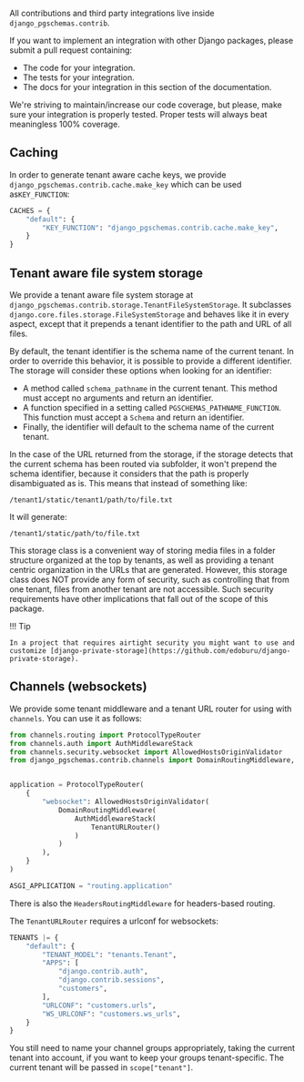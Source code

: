 All contributions and third party integrations live inside `django_pgschemas.contrib`.

If you want to implement an integration with other Django packages, please submit a pull request containing:

- The code for your integration.
- The tests for your integration.
- The docs for your integration in this section of the documentation.

We're striving to maintain/increase our code coverage, but please, make sure your integration is properly tested. Proper tests will always beat meaningless 100% coverage.

## Caching

In order to generate tenant aware cache keys, we provide `django_pgschemas.contrib.cache.make_key` which can be used as`KEY_FUNCTION`:

```python title="settings.py"
CACHES = {
    "default": {
        "KEY_FUNCTION": "django_pgschemas.contrib.cache.make_key",
    }
}
```

## Tenant aware file system storage

We provide a tenant aware file system storage at `django_pgschemas.contrib.storage.TenantFileSystemStorage`. It subclasses `django.core.files.storage.FileSystemStorage` and behaves like it in every aspect, except that it prepends a tenant identifier to the path and URL of all files.

By default, the tenant identifier is the schema name of the current tenant. In order to override this behavior, it is possible to provide a different identifier. The storage will consider these options when looking for an identifier:

- A method called `schema_pathname` in the current tenant. This method must accept no arguments and return an identifier.
- A function specified in a setting called `PGSCHEMAS_PATHNAME_FUNCTION`. This function must accept a `Schema` and return an identifier.
- Finally, the identifier will default to the schema name of the current tenant.

In the case of the URL returned from the storage, if the storage detects that the current schema has been routed via subfolder, it won't prepend the schema identifier, because it considers that the path is properly disambiguated as is. This means that instead of something like:

    /tenant1/static/tenant1/path/to/file.txt

It will generate:

    /tenant1/static/path/to/file.txt

This storage class is a convenient way of storing media files in a folder structure organized at the top by tenants, as well as providing a tenant centric organization in the URLs that are generated. However, this storage class does NOT provide any form of security, such as controlling that from one tenant, files from another tenant are not accessible. Such security requirements have other implications that fall out of the scope of this package.

!!! Tip

    In a project that requires airtight security you might want to use and customize [django-private-storage](https://github.com/edoburu/django-private-storage).

## Channels (websockets)

We provide some tenant middleware and a tenant URL router for using with `channels`. You can use it as follows:

```python title="routing.py"  hl_lines="10 12"
from channels.routing import ProtocolTypeRouter
from channels.auth import AuthMiddlewareStack
from channels.security.websocket import AllowedHostsOriginValidator
from django_pgschemas.contrib.channels import DomainRoutingMiddleware, TenantURLRouter


application = ProtocolTypeRouter(
    {
        "websocket": AllowedHostsOriginValidator(
            DomainRoutingMiddleware(
                AuthMiddlewareStack(
                    TenantURLRouter()
                )
            )
        ),
    }
)
```

```python title="settings.py"
ASGI_APPLICATION = "routing.application"
```

There is also the `HeadersRoutingMiddleware` for headers-based routing.

The `TenantURLRouter` requires a urlconf for websockets:

```python title="settings.py" hl_lines="10"
TENANTS |= {
    "default": {
        "TENANT_MODEL": "tenants.Tenant",
        "APPS": [
            "django.contrib.auth",
            "django.contrib.sessions",
            "customers",
        ],
        "URLCONF": "customers.urls",
        "WS_URLCONF": "customers.ws_urls",
    }
}
```

You still need to name your channel groups appropriately, taking the current tenant into account, if you want to keep your groups tenant-specific. The current tenant will be passed in `scope["tenant"]`.
